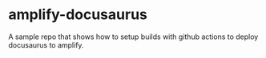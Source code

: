 # amplify-docusaurus
A sample repo that shows how to setup builds with github actions to deploy docusaurus to amplify.
